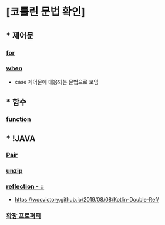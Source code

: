 # [코틀린 문법 확인]

## * 제어문
### [for](https://kotlinlang.org/docs/control-flow.html#for-loops)
### [when](https://kotlinlang.org/docs/kotlin-tour-control-flow.html#when)
 - case 제어문에 대응되는 문법으로 보임

## * 함수
### [function](https://kotlinlang.org/docs/basic-syntax.html#functions)

## * !JAVA
### [Pair](https://kotlinlang.org/api/latest/jvm/stdlib/kotlin/-pair/)
### [unzip](https://kotlinlang.org/api/latest/jvm/stdlib/kotlin.collections/unzip.html)
### [reflection - ::](https://kotlinlang.org/docs/reflection.html#jvm-dependency)
  * https://woovictory.github.io/2019/08/08/Kotlin-Double-Ref/
### [확장 프로퍼티](https://kotlinlang.org/docs/extensions.html#extension-properties)